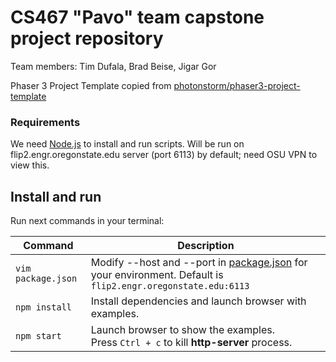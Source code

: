 # CS467 "Pavo" team capstone project repository
Team members: Tim Dufala, Brad Beise, Jigar Gor

Phaser 3 Project Template copied from [photonstorm/phaser3-project-template](https://github.com/photonstorm/phaser3-project-template)

### Requirements

We need [Node.js](https://nodejs.org) to install and run scripts.
Will be run on flip2.engr.oregonstate.edu server (port 6113) by default; need OSU VPN to view this.

## Install and run

Run next commands in your terminal:

| Command | Description |
|---------|-------------|
| `vim package.json` | Modify --host and --port in [package.json](package.json) for your environment. Default is `flip2.engr.oregonstate.edu:6113` |
| `npm install` | Install dependencies and launch browser with examples.|
| `npm start` | Launch browser to show the examples. <br> Press `Ctrl + c` to kill **http-server** process. |
